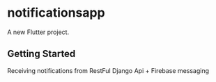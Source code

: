 # notificationsapp

A new Flutter project.

## Getting Started

Receiving notifications from RestFul Django Api + Firebase messaging


